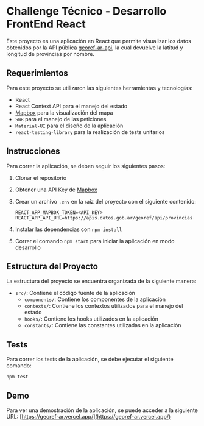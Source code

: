 # Challenge Técnico - Desarrollo FrontEnd React

Este proyecto es una aplicación en React que permite visualizar los datos obtenidos por la API pública [georef-ar-api](https://datosgobar.github.io/georef-ar-api/), la cual devuelve la latitud y longitud de provincias por nombre.

## Requerimientos

Para este proyecto se utilizaron las siguientes herramientas y tecnologías:

- React
- React Context API para el manejo del estado
- [Mapbox](https://www.mapbox.com/) para la visualización del mapa
- `SWR` para el manejo de las peticiones
- `Material-UI` para el diseño de la aplicación
- `react-testing-library` para la realización de tests unitarios

## Instrucciones

Para correr la aplicación, se deben seguir los siguientes pasos:

1.  Clonar el repositorio
2.  Obtener una API Key de [Mapbox](https://www.mapbox.com/)
3.  Crear un archivo `.env` en la raíz del proyecto con el siguiente contenido:

        REACT_APP_MAPBOX_TOKEN=<API_KEY>
        REACT_APP_API_URL=https://apis.datos.gob.ar/georef/api/provincias

4.  Instalar las dependencias con `npm install`
5.  Correr el comando `npm start` para iniciar la aplicación en modo desarrollo

## Estructura del Proyecto

La estructura del proyecto se encuentra organizada de la siguiente manera:

- `src/`: Contiene el código fuente de la aplicación
  - `components/`: Contiene los componentes de la aplicación
  - `contexts/`: Contiene los contextos utilizados para el manejo del estado
  - `hooks/`: Contiene los hooks utilizados en la aplicación
  - `constants/`: Contiene las constantes utilizadas en la aplicación

## Tests

Para correr los tests de la aplicación, se debe ejecutar el siguiente comando:

    npm test

## Demo

Para ver una demostración de la aplicación, se puede acceder a la siguiente URL: [https://georef-ar.vercel.app/](https://georef-ar.vercel.app/)

